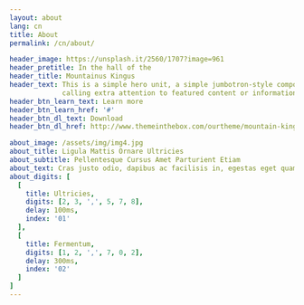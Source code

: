 ```yaml
---
layout: about
lang: cn
title: About
permalink: /cn/about/

header_image: https://unsplash.it/2560/1707?image=961
header_pretitle: In the hall of the
header_title: Mountainus Kingus
header_text: This is a simple hero unit, a simple jumbotron-style component for<br>
             calling extra attention to featured content or information.
header_btn_learn_text: Learn more
header_btn_learn_href: '#'
header_btn_dl_text: Download
header_btn_dl_href: http://www.themeinthebox.com/ourtheme/mountain-king-bootstrap-template/

about_image: /assets/img/img4.jpg
about_title: Ligula Mattis Ornare Ultricies
about_subtitle: Pellentesque Cursus Amet Parturient Etiam
about_text: Cras justo odio, dapibus ac facilisis in, egestas eget quam. Donec id elit non mi porta gravida at eget metus. Nullam id dolor id nibh ultricies vehicula ut id elit.
about_digits: [
  [
    title: Ultricies,
    digits: [2, 3, ',', 5, 7, 8],
    delay: 100ms,
    index: '01'
  ],
  [
    title: Fermentum,
    digits: [1, 2, ',', 7, 0, 2],
    delay: 300ms,
    index: '02'
  ]
]
---
```

